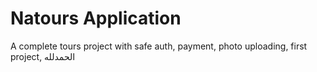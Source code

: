 # Natours Application

A complete tours project with safe auth, payment, photo uploading,
first project, الحمدلله
